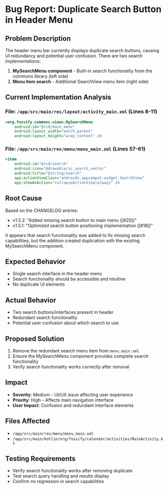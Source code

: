 # Bug Report: Duplicate Search Button in Header Menu

## Problem Description
The header menu bar currently displays duplicate search buttons, causing UI redundancy and potential user confusion. There are two search implementations:

1. **MySearchMenu component** - Built-in search functionality from the commons library (left side)
2. **Menu item search** - Additional SearchView menu item (right side)

## Current Implementation Analysis

### File: `/app/src/main/res/layout/activity_main.xml` (Lines 8-11)
```xml
<org.fossify.commons.views.MySearchMenu
    android:id="@+id/main_menu"
    android:layout_width="match_parent"
    android:layout_height="wrap_content" />
```

### File: `/app/src/main/res/menu/menu_main.xml` (Lines 57-61)
```xml
<item
    android:id="@+id/search"
    android:icon="@drawable/ic_search_vector"
    android:title="@string/search"
    app:actionViewClass="androidx.appcompat.widget.SearchView"
    app:showAsAction="collapseActionView|always" />
```

## Root Cause
Based on the CHANGELOG entries:
- v1.5.2: "Added missing search button to main menu ([#20])"
- v1.5.1: "Optimized search button positioning implementation ([#18])"

It appears that search functionality was added to fix missing search capabilities, but the addition created duplication with the existing MySearchMenu component.

## Expected Behavior
- Single search interface in the header menu
- Search functionality should be accessible and intuitive
- No duplicate UI elements

## Actual Behavior
- Two search buttons/interfaces present in header
- Redundant search functionality
- Potential user confusion about which search to use

## Proposed Solution
1. Remove the redundant search menu item from `menu_main.xml`
2. Ensure the MySearchMenu component provides complete search functionality
3. Verify search functionality works correctly after removal

## Impact
- **Severity**: Medium - UI/UX issue affecting user experience
- **Priority**: High - Affects main navigation interface
- **User Impact**: Confusion and redundant interface elements

## Files Affected
- `/app/src/main/res/menu/menu_main.xml`
- `/app/src/main/kotlin/org/fossify/calendar/activities/MainActivity.kt`

## Testing Requirements
- Verify search functionality works after removing duplicate
- Test search query handling and results display
- Confirm no regression in search capabilities